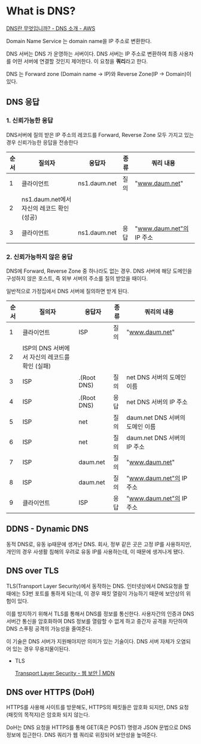 # What is DNS?

[DNS란 무엇입니까? - DNS 소개 - AWS](https://aws.amazon.com/ko/route53/what-is-dns/)

[](https://namu.wiki/w/DNS)

Domain Name Service 는 domain name을 IP 주소로 변환한다.

DNS 서버는 DNS 가 운영하는 서버이다. DNS 서버는 IP 주소로 변환하여 최종 사용자를 어떤 서버에 연결할 것인지 제어한다. 이 요청을 **쿼리**라고 한다.

DNS 는 Forward zone (Domain name → IP)와 Reverse Zone(IP → Domain)이 있다.

## DNS 응답

### 1. 신뢰가능한 응답

DNS서버에 질의 받은 IP 주소의 레코드를 Forward, Reverse Zone 모두 가지고 있는 경우 신뢰가능한 응답을 전송한다

| 순서 | 질의자 | 응답자 | 종류 | 쿼리 내용 |
| --- | --- | --- | --- | --- |
| 1 | 클라이언트 | ns1.daum.net | 질의 | "www.daum.net" |
| 2 | ns1.daum.net에서 자신의 레코드 확인(성공) |  |  |  |
| 3 | 클라이언트 | ns1.daum.net | 응답 | "www.daum.net"의 IP 주소 |

### 2. 신뢰가능하지 않은 응답

DNS에 Forward, Reverse Zone 중 하나라도 없는 경우. DNS 서버에 해당 도메인을 구성하지 않은 호스트, 즉 외부 서버의 주소를 질의 받았을 때이다.

일반적으로 가정집에서 DNS 서버에 질의하면 받게 된다.

| 순서 | 질의자 | 응답자 | 종류 | 쿼리의 내용 |
| --- | --- | --- | --- | --- |
| 1 | 클라이언트 | ISP | 질의 | "www.daum.net" |
| 2 | ISP의 DNS 서버에서 자신의 레코드를 확인 (실패) |  |  |  |
| 3 | ISP | .(Root DNS) | 질의 | net DNS 서버의 도메인 이름 |
| 4 | ISP | .(Root DNS) | 응답 | net DNS 서버의 IP 주소 |
| 5 | ISP | net | 질의 | daum.net DNS 서버의 도메인 이름 |
| 6 | ISP | net | 질의 | daum.net DNS 서버의 IP 주소 |
| 7 | ISP | daum.net | 질의 | "www.daum.net" |
| 8 | ISP | daum.net | 질의 | "www.daum.net"의 IP 주소 |
| 9 | 클라이언트 | ISP | 응답 | "www.daum.net"의 IP 주소 |

## DDNS - Dynamic DNS

동적 DNS로, 유동 ip때문에 생겨난 DNS. 회사, 정부 같은 곳은 고정 IP를 사용하지만, 개인의 경우 사생활 침해의 우려로 유동 IP를 사용하는데, 이 때문에 생겨나게 됐다.

## DNS over TLS

TLS(Transport Layer Security)에서 동작하는 DNS. 인터넷상에서 DNS요청을 할 때에는 53번 포트를 통하게 되는데, 이 경우 패킷 열람이 가능하기 때문에 보안상의 위험이 있다.

이를 방지하기 위해서 TLS를 통해서 DNS를 정보를 통신한다. 사용자간의 인증과 DNS 서버간 통신을 암호화하여 DNS 정보를 열람할 수 없게 하고 중간자 공격을 차단하여 DNS 스푸핑 공격의 가능성을 줄여준다.

이 기술은 DNS 서버가 지원해야지만 의미가 있는 기술이다. DNS 서버 자체가 오염되어 있는 경우 무용지물이된다.

- TLS
    
    [Transport Layer Security - 웹 보안 | MDN](https://developer.mozilla.org/ko/docs/Web/Security/Transport_Layer_Security)
    

## DNS over HTTPS (DoH)

HTTPS를 사용해 사이트를 방문해도, HTTPS의 패킷들은 암호화 되지만, DNS 요청(패킷의 목적지)은 암호화 되지 않는다.

DoH는 DNS 요청을 HTTPS를 통해 GET(혹은 POST) 명령과 JSON 문법으로 DNS 정보에 접근한다. DNS 쿼리가 웹 쿼리로 위장되어 보안성을 높여준다.